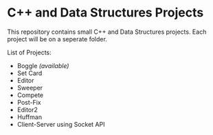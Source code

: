 # C++ and Data Structures Projects 
This repository contains small C++ and Data Structures projects. Each project will be on a seperate folder.

List of Projects:
- Boggle *(available)*
- Set Card
- Editor
- Sweeper
- Compete
- Post-Fix
- Editor2
- Huffman
- Client-Server using Socket API

